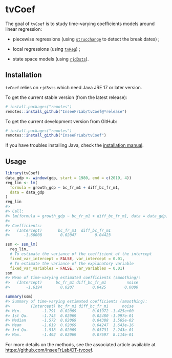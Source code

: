 
<!-- README.md is generated from README.Rmd. Please edit that file -->

# tvCoef

The goal of `tvCoef` is to study time-varying coefficients models around
linear regression:

- piecewise regressions (using
  [`strucchange`](https://CRAN.R-project.org/package=strucchange) to
  detect the break dates) ;

- local regressions (using
  [`tvReg`](https://CRAN.R-project.org/package=tvReg)) ;

- state space models (using
  [`rjd3sts`](https://github.com/rjdverse/rjd3sts)).

## Installation

`tvCoef` relies on `rjd3sts` which need Java JRE 17 or later version.

To get the current stable version (from the latest release):

``` r
# install.packages("remotes")
remotes::install_github("InseeFrLab/tvCoef@*release")
```

To get the current development version from GitHub:

``` r
# install.packages("remotes")
remotes::install_github("InseeFrLab/tvCoef")
```

If you have troubles installing Java, check the [installation
manual](https://github.com/jdemetra/rjdemetra/wiki/Installation-manual).

## Usage

``` r
library(tvCoef)
data_gdp <- window(gdp, start = 1980, end = c(2019, 4))
reg_lin <- lm(
  formula = growth_gdp ~ bc_fr_m1 + diff_bc_fr_m1,
  data = data_gdp
)
reg_lin
#> 
#> Call:
#> lm(formula = growth_gdp ~ bc_fr_m1 + diff_bc_fr_m1, data = data_gdp)
#> 
#> Coefficients:
#>   (Intercept)       bc_fr_m1  diff_bc_fr_m1  
#>      -1.60008        0.02047        0.04423
```

``` r
ssm <- ssm_lm(
  reg_lin, 
  # To estimate the variance of the coefficient of the intercept            
  fixed_var_intercept = FALSE, var_intercept = 0.01,
  # To estimate the variance of the explanatory variable 
  fixed_var_variables = FALSE, var_variables = 0.01)
ssm
#> Mean of time-varying estimated coefficients (smoothing): 
#>   (Intercept)      bc_fr_m1 diff_bc_fr_m1         noise 
#>       -1.6194        0.0207        0.0425        0.0000
```

``` r
summary(ssm)
#> Summary of time-varying estimated coefficients (smoothing): 
#>         (Intercept) bc_fr_m1 diff_bc_fr_m1      noise
#> Min.         -1.791  0.02069       0.01972 -1.425e+00
#> 1st Qu.      -1.745  0.02069       0.02480 -1.997e-01
#> Median       -1.572  0.02069       0.04388  1.565e-02
#> Mean         -1.619  0.02069       0.04247  1.643e-16
#> 3rd Qu.      -1.518  0.02069       0.05731  2.243e-01
#> Max.         -1.492  0.02069       0.07697  8.114e-01
```

For more details on the methods, see the associated article available at
<https://github.com/InseeFrLab/DT-tvcoef>.
